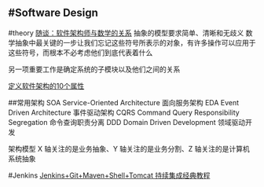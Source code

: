 #Software Design
---
#theory
[随谈：软件架构师与数学的关系](http://www.infoq.com/cn/articles/relationship-between-software-architect-and-mathematics)
抽象的模型要求简单、清晰和无歧义
数学抽象中最关键的一步让我们忘记这些符号所表示的对象，有许多操作可以应用于这些符号，而根本不必考虑他们到底代表着什么

另一项重要工作是确定系统的子模块以及他们之间的关系


[定义软件架构的10个属性](http://www.infoq.com/cn/news/2015/09/architecture-properties-defined?utm_campaign=rightbar_v2&utm_source=infoq&utm_medium=news_link&utm_content=link_text)



##常用架构
SOA
Service-Oriented Architecture
面向服务架构
EDA
Event Driven Architecture
事件驱动架构
CQRS
Command Query Responsibility Segregation
命令查询职责分离
DDD
Domain Driven Development
领域驱动开发


架构模型
X 轴关注的是业务抽象、Y 轴关注的是业务分割、Z 轴关注的是计算机系统抽象



#Jenkins
[Jenkins+Git+Maven+Shell+Tomcat 持续集成经典教程](http://segmentfault.com/a/1190000002895521)

























